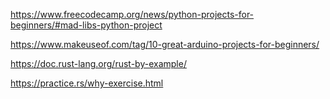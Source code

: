 https://www.freecodecamp.org/news/python-projects-for-beginners/#mad-libs-python-project

https://www.makeuseof.com/tag/10-great-arduino-projects-for-beginners/

https://doc.rust-lang.org/rust-by-example/

https://practice.rs/why-exercise.html